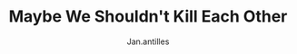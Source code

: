 ---
media: "images/rounds/round_1/just_in_case.png"
media_type: image
title: Maybe We Shouldn't Kill Each Other
author: Jan.antilles
desc: Percival Lune worries that EOR grief may be persistent.
---